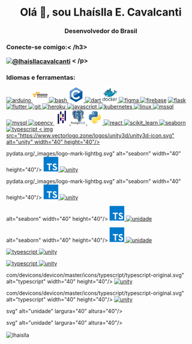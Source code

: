 <h1 align="center">Olá 👋, sou Lhaíslla E. Cavalcanti</h1>
<h3 align="center">Desenvolvedor do Brasil</h3>

<h3 align="left">Conecte-se comigo:< /h3>
<p align="left">
<a href="https://instagram.com/@lhaisllacavalcanti" target="blank"><img align="center" src="https://raw.githubusercontent .com/rahuldkjain/github-profile-readme-generator/master/src/images/icons/Social/instagram.svg" alt="@lhaisllacavalcanti" height="30" width="40" /></a>
< /p>

<h3 align="left">Idiomas e ferramentas:</h3>
<p align="left"> <a href="https://www.arduino.cc/" target="_blank" rel="noreferrer"> <img src="https://cdn.worldvectorlogo.com/ logos/arduino-1.svg" alt="arduino" width="40" height="40"/> </a> <a href="https://aws.amazon.com" target="_blank" rel ="noreferrer"> <img src="https://raw.githubusercontent.com/devicons/devicon/master/icons/amazonwebservices/amazonwebservices-original-wordmark.svg" alt="aws" width="40" height= "40"/> </a> <a href="https://www.gnu.org/software/bash/" target="_blank" rel="noreferrer"> <img src="https://www .vectorlogo.zone/logos/gnu_bash/gnu_bash-icon.svg" alt="bash" width="40" height="40"/> </a> <a href="https://www.cprogramming.com/ " target="_blank" rel="noreferrer"> <img src="https://raw.githubusercontent.com/devicons/devicon/master/icons/c/c-original.svg" alt="c" width= "40" height="40"/> </a> <a href="https://dart.dev" target="_blank" rel="noreferrer"> <img src="https://www.vectorlogo .zone/logos/dartlang/dartlang-icon.svg" alt="dart" width="40" height="40"/> </a> <a href="https://www.docker.com/" alvo="_blank"rel="noreferrer"> <img src="https://raw.githubusercontent.com/devicons/devicon/master/icons/docker/docker-original-wordmark.svg" alt="docker" width="40" height ="40"/> </a> <a href="https://www.figma.com/" target="_blank" rel="noreferrer"> <img src="https://www.vectorlogo. zone/logos/figma/figma-icon.svg" alt="figma" width="40" height="40"/> </a> <a href="https://firebase.google.com/" target ="_blank" rel="noreferrer"> <img src="https://www.vectorlogo.zone/logos/firebase/firebase-icon.svg" alt="firebase" width="40" height="40" /></a> <a href="https://flask.palletsprojects.com/" target="_blank" rel="noreferrer"> <img src="https://www.vectorlogo.zone/logos/pocoo_flask/ pocoo_flask-icon.svg" alt="flask" width="40" height="40"/> </a> <a href="https://flutter.dev" target="_blank" rel="noreferrer" > <img src="https://www.vectorlogo.zone/logos/flutterio/flutterio-icon.svg" alt="flutter" width="40" height="40"/> </a> <a href ="https://git-scm.com/" target="_blank" rel="noreferrer"> <img src="https://www.vectorlogo.zone/logos/git-scm/git-scm-icon .svg"alt="git" width="40" height="40"/> </a> <a href="https://heroku.com" target="_blank" rel="noreferrer"> <img src=" https://www.vectorlogo.zone/logos/heroku/heroku-icon.svg" alt="heroku" width="40" height="40"/> </a> <a href="https:// developer.mozilla.org/en-US/docs/Web/JavaScript" target="_blank" rel="noreferrer"> <img src="https://raw.githubusercontent.com/devicons/devicon/master/icons/ javascript/javascript-original.svg" alt="javascript" width="40" height="40"/> </a> <a href="https://kubernetes.io" target="_blank"rel="noreferrer"> <img src="https://www.vectorlogo.zone/logos/kubernetes/kubernetes-icon.svg" alt="kubernetes" width="40" height="40"/> </ a> <a href="https://www.linux.org/" target="_blank" rel="noreferrer"> <img src="https://raw.githubusercontent.com/devicons/devicon/master/ icons/linux/linux-original.svg" alt="linux" width="40" height="40"/> </a> <a href="https://www.microsoft.com/en-us/ sql-server" target="_blank" rel="noreferrer"> <img src="https://www.svgrepo.com/show/303229/microsoft-sql-server-logo.svg" alt="mssql" largura ="40" altura="40"/> </a> <a href="https://www.mysql.com/" target="_blank" rel="noreferrer"> <img src="https://raw.githubusercontent.com/ devicons/devicon/master/icons/mysql/mysql-original-wordmark.svg" alt="mysql" width="40" height="40"/> </a> <a href="https://opencv. org/" target="_blank" rel="noreferrer"> <img src="https://www.vectorlogo.zone/logos/opencv/opencv-icon.svg" alt="opencv" width="40" height ="40"/> </a> <a href="https://pandas.pydata.org/" target="_blank" rel="noreferrer"> <img src="https://raw.githubusercontent.com/devicons/devicon/2ae2a900d2f041da66e950e4d48052658d850630/icons/pandas/pandas-original.svg" alt="pandas" width="40" height="40"/> </a> <a href="https://www. postgresql.org" target="_blank" rel="noreferrer"> <img src="https://raw.githubusercontent.com/devicons/devicon/master/icons/postgresql/postgresql-original-wordmark.svg" alt= "postgresql" width="40" height="40"/> </a> <a href="https://www.python.org" target="_blank" rel="noreferrer"> <img src=" https://raw.githubusercontent.com/devicons/devicon/master/icons/python/python-original.svg" alt="python" width="40" height="40"/> </a> <a href="https://reactjs.org/" target="_blank" rel="noreferrer"> <img src="https://raw.githubusercontent.com/devicons/ devicon/master/icons/react/react-original-wordmark.svg" alt="react" width="40" height="40"/> </a> <a href="https://scikit-learn. org/" target="_blank" rel="noreferrer"> <img src="https://upload.wikimedia.org/wikipedia/commons/0/05/Scikit_learn_logo_small.svg" alt="scikit_learn" width="40 " height="40"/> </a> <a href="https://seaborn.pydata.org/" target="_blank" rel="noreferrer"> <img src="https://seaborn.pydata.org/_images/logo-mark-lightbg.svg" alt="seaborn" width="40" height="40"/> </a> <a href=" https://www.typescriptlang.org/" target="_blank" rel="noreferrer"> <img src="https://raw.githubusercontent.com/devicons/devicon/master/icons/typescript/typescript-original .svg" alt="typescript" width="40" height="40"/> </a> <a href="https://unity.com/" target="_blank" rel="noreferrer"> < img src="https://www.vectorlogo.zone/logos/unity3d/unity3d-icon.svg" alt="unity" width="40" height="40"/> </a> </p>pydata.org/_images/logo-mark-lightbg.svg" alt="seaborn" width="40" height="40"/> </a> <a href="https://www.typescriptlang.org/ " target="_blank" rel="noreferrer"> <img src="https://raw.githubusercontent.com/devicons/devicon/master/icons/typescript/typescript-original.svg" alt="typescript" width= "40" height="40"/> </a> <a href="https://unity.com/" target="_blank" rel="noreferrer"> <img src="https://www. vectorlogo.zone/logos/unity3d/unity3d-icon.svg" alt="unity" width="40" height="40"/> </a> </p>pydata.org/_images/logo-mark-lightbg.svg" alt="seaborn" width="40" height="40"/> </a> <a href="https://www.typescriptlang.org/ " target="_blank" rel="noreferrer"> <img src="https://raw.githubusercontent.com/devicons/devicon/master/icons/typescript/typescript-original.svg" alt="typescript" width= "40" height="40"/> </a> <a href="https://unity.com/" target="_blank" rel="noreferrer"> <img src="https://www. vectorlogo.zone/logos/unity3d/unity3d-icon.svg" alt="unity" width="40" height="40"/> </a> </p>alt="seaborn" width="40" height="40"/> </a> <a href="https://www.typescriptlang.org/" target="_blank" rel="noreferrer"> <img src="https://raw.githubusercontent.com/devicons/devicon/master/icons/typescript/typescript-original.svg" alt="typescript" width="40" height="40"/> </a> <a href="https://unity.com/" target="_blank" rel="noreferrer"> <img src="https://www.vectorlogo.zone/logos/unity3d/unity3d-icon.svg" alt="unidade" largura="40" altura="40"/> </a> </p>alt="seaborn" width="40" height="40"/> </a> <a href="https://www.typescriptlang.org/" target="_blank" rel="noreferrer"> <img src="https://raw.githubusercontent.com/devicons/devicon/master/icons/typescript/typescript-original.svg" alt="typescript" width="40" height="40"/> </a> <a href="https://unity.com/" target="_blank" rel="noreferrer"> <img src="https://www.vectorlogo.zone/logos/unity3d/unity3d-icon.svg" alt="unidade" largura="40" altura="40"/> </a> </p><a href="https://www.typescriptlang.org/" target="_blank" rel="noreferrer"> <img src="https://raw.githubusercontent.com/devicons/devicon/master/icons/ typescript/typescript-original.svg" alt="typescript" width="40" height="40"/> </a> <a href="https://unity.com/" target="_blank" rel= "noreferrer"> <img src="https://www.vectorlogo.zone/logos/unity3d/unity3d-icon.svg" alt="unity" width="40" height="40"/> </a> </p><a href="https://www.typescriptlang.org/" target="_blank" rel="noreferrer"> <img src="https://raw.githubusercontent.com/devicons/devicon/master/icons/ typescript/typescript-original.svg" alt="typescript" width="40" height="40"/> </a> <a href="https://unity.com/" target="_blank" rel= "noreferrer"> <img src="https://www.vectorlogo.zone/logos/unity3d/unity3d-icon.svg" alt="unity" width="40" height="40"/> </a> </p>com/devicons/devicon/master/icons/typescript/typescript-original.svg" alt="typescript" width="40" height="40"/> </a> <a href="https://unity. com/" target="_blank" rel="noreferrer"> <img src="https://www.vectorlogo.zone/logos/unity3d/unity3d-icon.svg" alt="unity" width="40" height ="40"/> </a> </p>com/devicons/devicon/master/icons/typescript/typescript-original.svg" alt="typescript" width="40" height="40"/> </a> <a href="https://unity. com/" target="_blank" rel="noreferrer"> <img src="https://www.vectorlogo.zone/logos/unity3d/unity3d-icon.svg" alt="unity" width="40" height ="40"/> </a> </p>svg" alt="unidade" largura="40" altura="40"/> </a> </p>svg" alt="unidade" largura="40" altura="40"/> </a> </p>

<p> <img align="center" src="https://github-readme-stats.vercel.app/api?username=lhaislla&show_icons=true&locale=en" alt="lhaislla" /></p>
